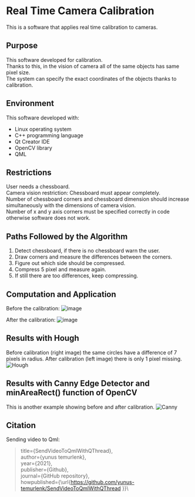 # Real Time Camera Calibration
This is a software that applies real time calibration to cameras.

## Purpose
This software developed for calibration.\
Thanks to this, in the vision of camera all of the same objects has same pixel size.\
The system can specify the exact coordinates of the objects thanks to calibration.

## Environment
This software developed with:
- Linux operating system 
- C++ programming language
- Qt Creator IDE
- OpenCV library
-	QML 

## Restrictions
User needs a chessboard.\
Camera vision restriction: Chessboard must appear completely.\
Number of chessboard corners and chessboard dimension should increase simultaneously with the dimensions of camera vision.\
Number of x and y axis corners must be specified correctly in code otherwise software does not work.

## Paths Followed by the Algorithm
1. Detect chessboard, if there is no chessboard warn the user.
2. Draw corners and measure the differences between the corners.
3. Figure out which side should be compressed.
4. Compress 5 pixel and measure again.
5. If still there are too differences, keep compressing.

## Computation and Application
Before the calibration:
![image](https://user-images.githubusercontent.com/86148100/163863073-3a4a3f02-72f8-4b4e-bba6-a7be99ce44e3.png)

 After the calibration:
![image](https://user-images.githubusercontent.com/86148100/163863128-7b941374-7725-4f4e-b973-f4661f239b85.png)

## Results with Hough
Before calibration (right image) the same circles have a difference of 7 pixels in radius.
After calibration (left image) there is only 1 pixel missing.
![Hough](https://user-images.githubusercontent.com/86148100/163863667-049460d0-acc2-43e9-99ab-f4a15f685e7b.png)

## Results with Canny Edge Detector and minAreaRect() function of OpenCV
This is another example showing before and after calibration.
![Canny](https://user-images.githubusercontent.com/86148100/163863966-8e3dc4e8-7856-4951-ac4c-b250c543f49a.png)

## Citation
Sending video to Qml:
> title={SendVideoToQmlWithQThread},\
  author={yunus temurlenk},\
  year={2021},\
  publisher={Github},\
  journal={GitHub repository},\
  howpublished={\url{https://github.com/yunus-temurlenk/SendVideoToQmlWithQThread }}\
